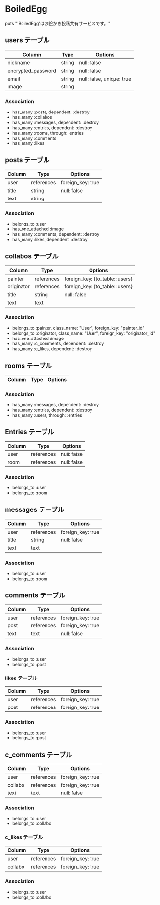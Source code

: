 # BoiledEgg 
puts "'BoiledEgg'はお絵かき投稿共有サービスです。"

## users テーブル

| Column             | Type   | Options                   |
| ------------------ | ------ | ------------------------- |
| nickname           | string | null: false               |
| encrypted_password | string | null: false               |
| email              | string | null: false, unique: true |
| image              | string |                           |

### Association

- has_many :posts, dependent: :destroy
- has_many :collabos
- has_many :messages, dependent: :destroy
- has_many :entries, dependent: :destroy
- has_many :rooms, through: :entries
- has_many :comments
- has_many :likes

## posts テーブル

| Column | Type       | Options           |
| ------ | ---------- | ----------------- |
| user   | references | foreign_key: true |
| title  | string     | null: false       |
| text   | string     |                   |

### Association

- belongs_to :user
- has_one_attached :image
- has_many :comments, dependent: :destroy
- has_many :likes, dependent: :destroy

## collabos テーブル

| Column     | Type         | Options                         |
| ---------- | ------------ | ------------------------------- |
| painter    | references   | foreign_key: {to_table: :users} |
| originator | references   | foreign_key: {to_table: :users} |
| title      | string       | null: false                     |
| text       | text         |                                 |

### Association

- belongs_to :painter, class_name: "User", foreign_key: "painter_id"
- belongs_to :originator, class_name: "User", foreign_key: "originator_id"
- has_one_attached :image
- has_many :c_comments, dependent: :destroy
- has_many :c_likes, dependent: :destroy

## rooms テーブル

| Column | Type | Options |
| ------ | ---- | ------- |

### Association

- has_many :messages, dependent: :destroy
- has_many :entries, dependent: :destroy
- has_many :users, through: :entries

## Entries テーブル

| Column | Type         | Options     |
| ------ | ------------ | ----------- |
| user   | references   | null: false |
| room   | references   | null: false |

### Association

- belongs_to :user
- belongs_to :room

## messages テーブル

| Column | Type       | Options           |
| ------ | ---------- | ----------------- |
| user   | references | foreign_key: true |
| title  | string     | null: false       |
| text   | text       |                   |

### Association

- belongs_to :user
- belongs_to :room

## comments テーブル

| Column | Type       | Options           |
| ------ | ---------- | ----------------- |
| user   | references | foreign_key: true |
| post   | references | foreign_key: true |
| text   | text       | null: false       |

### Association

- belongs_to :user
- belongs_to :post

### likes テーブル

| Column | Type       | Options           |
| ------ | ---------- | ----------------- |
| user   | references | foreign_key: true |
| post   | references | foreign_key: true |

### Association

- belongs_to :user
- belongs_to :post

## c_comments テーブル

| Column  | Type       | Options           |
| ------- | ---------- | ----------------- |
| user    | references | foreign_key: true |
| collabo | references | foreign_key: true |
| text    | text       | null: false       |

### Association

- belongs_to :user
- belongs_to :collabo

### c_likes テーブル

| Column  | Type       | Options           |
| ------- | ---------- | ----------------- |
| user    | references | foreign_key: true |
| collabo | references | foreign_key: true |

### Association

- belongs_to :user
- belongs_to :collabo
